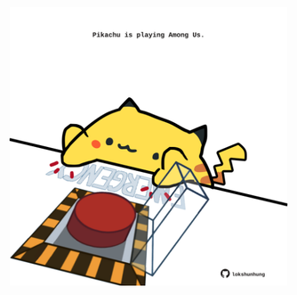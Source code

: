 <!-- built at 17/02/2023, 16:00:51 UTC -->
<p align="center">
  <img width="500" height="500" src="./ReadmeImage.svg">
</p>

